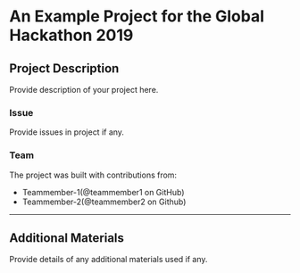 # An Example Project for the Global Hackathon 2019

## Project Description
Provide description of your project here.

### Issue
Provide issues in project if any.

### Team
The project was built with contributions from:

- Teammember-1(@teammember1 on GitHub)
- Teammember-2(@teammember2 on Github)

---

## Additional Materials

Provide details of any additional materials used if any.
